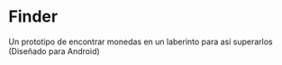 # Finder

Un prototipo de encontrar monedas en un laberinto para así superarlos (Diseñado para Android)
